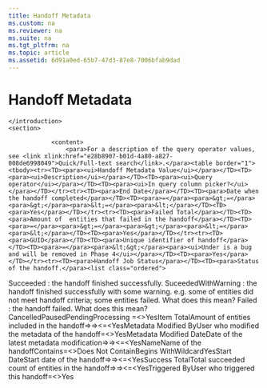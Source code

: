 ```yaml
---
title: Handoff Metadata
ms.custom: na
ms.reviewer: na
ms.suite: na
ms.tgt_pltfrm: na
ms.topic: article
ms.assetid: 6d91a0ed-65b7-47d3-87e8-7006bfab9dad
---
```

# Handoff Metadata
<?xml version="1.0" encoding="UTF-8"?>
<developerConceptualDocument xmlns="http://ddue.schemas.microsoft.com/authoring/2003/5" xmlns:xsi="http://www.w3.org/2001/XMLSchema-instance" xsi:schemaLocation="http://ddue.schemas.microsoft.com/authoring/2003/5 http://dduestorage.blob.core.windows.net/ddueschema/developer.xsd" xmlns:xlink="http://www.w3.org/1999/xlink">
    <introduction>
        
    </introduction>
    <section>
                
                <content>
                    <para>For a description of the query operator values, see <link xlink:href="e28b8907-b01d-4a80-a827-008de6998049">Quick/Full-text search</link>.</para><table border="1"><tbody><tr><TD><para><ui>Handoff Metadata Value</ui></para></TD><TD><para><ui>Description</ui></para></TD><TD><para><ui>Query operator</ui></para></TD><TD><para><ui>In query column picker?</ui></para></TD></tr><tr><TD><para>End Date</para></TD><TD><para>Date when the handoff completed</para></TD><TD><para>=</para><para>&gt;=</para><para>&gt;</para><para>&lt;=</para><para>&lt;</para></TD><TD><para>Yes</para></TD></tr><tr><TD><para>Failed Total</para></TD><TD><para>Amount of  entities that failed in the handoff</para></TD><TD><para>=</para><para>&gt;=</para><para>&gt;</para><para>&lt;=</para><para>&lt;</para></TD><TD><para>Yes</para></TD></tr><tr><TD><para>GUID</para></TD><TD><para>Unique identifier of handoff</para></TD><TD><para>=</para><para>&lt;&gt;</para><para><ui>Under is a bug and will be removed in Phase 4</ui></para></TD><TD><para>Yes</para></TD></tr><tr><TD><para>Handoff Job Status</para></TD><TD><para>Status of the handoff.</para><list class="ordered">
<listItem>
<para>Succeeded : the handoff finished successfully. </para>
</listItem>
<listItem>
<para>SuceededWithWarning : the handoff finished successfully with some warning. e.g. some of entities did  not meet handoff criteria; some entities failed. <ui>What does this mean?</ui></para>
</listItem><listItem><para>Failed : the handoff failed. <ui>What does this mean?</ui></para></listItem><listItem><para>Cancelled</para></listItem><listItem><para>Paused</para></listItem><listItem><para>Pending</para></listItem><listItem><para>Processing</para></listItem>
</list></TD><TD><para>=</para><para>&lt;&gt;</para></TD><TD><para>Yes</para></TD></tr><tr><TD><para>Item Total</para></TD><TD><para>Amount of entities included in the handoff</para></TD><TD><para>=</para><para>&gt;=</para><para>&gt;</para><para>&lt;=</para><para>&lt;</para></TD><TD><para>Yes</para></TD></tr><tr><TD><para>Metadata Modified By</para></TD><TD><para>User who modified the metadata of the handoff</para></TD><TD><para>=</para><para>&lt;&gt;</para></TD><TD><para>Yes</para></TD></tr><tr><TD><para>Metadata Modified Date</para></TD><TD><para>Date of the latest metadata modification</para></TD><TD><para>=</para><para>&gt;=</para><para>&gt;</para><para>&lt;=</para><para>&lt;</para></TD><TD><para>Yes</para></TD></tr><tr><TD><para>Name</para></TD><TD><para>Name of the handoff</para></TD><TD><para>Contains</para><para>=</para><para>&lt;&gt;</para><para>Does Not Contain</para><para>Begins With</para><para>Wildcard</para></TD><TD><para>Yes</para></TD></tr><tr><TD><para>Start Date</para></TD><TD><para>Start date of the handoff</para></TD><TD><para>=</para><para>&gt;=</para><para>&gt;</para><para>&lt;=</para><para>&lt;</para></TD><TD><para>Yes</para></TD></tr><tr><TD><para>Success Total</para></TD><TD><para>Total succeeded count of entities in the handoff</para></TD><TD><para>=</para><para>&gt;=</para><para>&gt;</para><para>&lt;=</para><para>&lt;</para></TD><TD><para>Yes</para></TD></tr><tr><TD><para>Triggered By</para></TD><TD><para>User who triggered this handoff</para></TD><TD><para>=</para><para>&lt;&gt;</para></TD><TD><para>Yes</para></TD></tr></tbody></table>
                </content>
            </section>
    <relatedTopics/>
</developerConceptualDocument>
